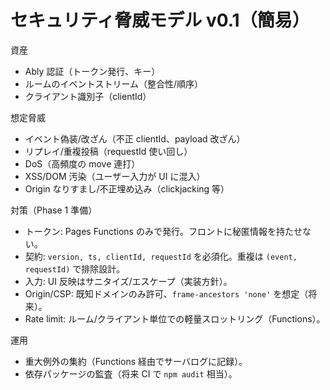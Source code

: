 # セキュリティ脅威モデル v0.1（簡易）

資産

- Ably 認証（トークン発行、キー）
- ルームのイベントストリーム（整合性/順序）
- クライアント識別子（clientId）

想定脅威

- イベント偽装/改ざん（不正 clientId、payload 改ざん）
- リプレイ/重複投稿（requestId 使い回し）
- DoS（高頻度の move 連打）
- XSS/DOM 汚染（ユーザー入力が UI に混入）
- Origin なりすまし/不正埋め込み（clickjacking 等）

対策（Phase 1 準備）

- トークン: Pages Functions のみで発行。フロントに秘匿情報を持たせない。
- 契約: `version, ts, clientId, requestId` を必須化。重複は `(event, requestId)` で排除設計。
- 入力: UI 反映はサニタイズ/エスケープ（実装方針）。
- Origin/CSP: 既知ドメインのみ許可、`frame-ancestors 'none'` を想定（将来）。
- Rate limit: ルーム/クライアント単位での軽量スロットリング（Functions）。

運用

- 重大例外の集約（Functions 経由でサーバログに記録）。
- 依存パッケージの監査（将来 CI で `npm audit` 相当）。
